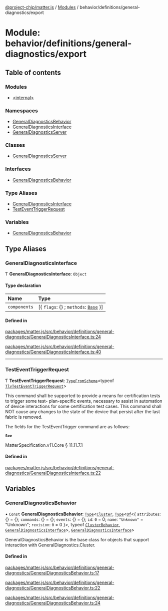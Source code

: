 [@project-chip/matter.js](../README.md) / [Modules](../modules.md) / behavior/definitions/general-diagnostics/export

# Module: behavior/definitions/general-diagnostics/export

## Table of contents

### Modules

- [\<internal\>](behavior_definitions_general_diagnostics_export._internal_.md)

### Namespaces

- [GeneralDiagnosticsBehavior](behavior_definitions_general_diagnostics_export.GeneralDiagnosticsBehavior.md)
- [GeneralDiagnosticsInterface](behavior_definitions_general_diagnostics_export.GeneralDiagnosticsInterface.md)
- [GeneralDiagnosticsServer](behavior_definitions_general_diagnostics_export.GeneralDiagnosticsServer.md)

### Classes

- [GeneralDiagnosticsServer](../classes/behavior_definitions_general_diagnostics_export.GeneralDiagnosticsServer-1.md)

### Interfaces

- [GeneralDiagnosticsBehavior](../interfaces/behavior_definitions_general_diagnostics_export.GeneralDiagnosticsBehavior-1.md)

### Type Aliases

- [GeneralDiagnosticsInterface](behavior_definitions_general_diagnostics_export.md#generaldiagnosticsinterface)
- [TestEventTriggerRequest](behavior_definitions_general_diagnostics_export.md#testeventtriggerrequest)

### Variables

- [GeneralDiagnosticsBehavior](behavior_definitions_general_diagnostics_export.md#generaldiagnosticsbehavior)

## Type Aliases

### GeneralDiagnosticsInterface

Ƭ **GeneralDiagnosticsInterface**: `Object`

#### Type declaration

| Name | Type |
| :------ | :------ |
| `components` | [\{ `flags`: {} ; `methods`: [`Base`](../interfaces/behavior_definitions_general_diagnostics_export.GeneralDiagnosticsInterface.Base.md)  }] |

#### Defined in

[packages/matter.js/src/behavior/definitions/general-diagnostics/GeneralDiagnosticsInterface.ts:24](https://github.com/project-chip/matter.js/blob/2d9f2165d2672864fda3496a6d0d5f93597f82c6/packages/matter.js/src/behavior/definitions/general-diagnostics/GeneralDiagnosticsInterface.ts#L24)

[packages/matter.js/src/behavior/definitions/general-diagnostics/GeneralDiagnosticsInterface.ts:40](https://github.com/project-chip/matter.js/blob/2d9f2165d2672864fda3496a6d0d5f93597f82c6/packages/matter.js/src/behavior/definitions/general-diagnostics/GeneralDiagnosticsInterface.ts#L40)

___

### TestEventTriggerRequest

Ƭ **TestEventTriggerRequest**: [`TypeFromSchema`](tlv_export.md#typefromschema)\<typeof [`TlvTestEventTriggerRequest`](cluster_export.GeneralDiagnostics.md#tlvtesteventtriggerrequest)\>

This command shall be supported to provide a means for certification tests to trigger some test- plan-specific
events, necessary to assist in automation of device interactions for some certification test cases. This command
shall NOT cause any changes to the state of the device that persist after the last fabric is removed.

The fields for the TestEventTrigger command are as follows:

**`See`**

MatterSpecification.v11.Core § 11.11.7.1

#### Defined in

[packages/matter.js/src/behavior/definitions/general-diagnostics/GeneralDiagnosticsInterface.ts:22](https://github.com/project-chip/matter.js/blob/2d9f2165d2672864fda3496a6d0d5f93597f82c6/packages/matter.js/src/behavior/definitions/general-diagnostics/GeneralDiagnosticsInterface.ts#L22)

## Variables

### GeneralDiagnosticsBehavior

• `Const` **GeneralDiagnosticsBehavior**: [`Type`](../interfaces/behavior_cluster_export.ClusterBehavior.Type.md)\<[`Cluster`](../interfaces/cluster_export.GeneralDiagnostics.Cluster.md), [`Type`](../interfaces/behavior_cluster_export.ClusterBehavior.Type.md)\<[`Of`](../interfaces/cluster_export.ClusterType.Of.md)\<\{ `attributes`: {} = \{}; `commands`: {} = \{}; `events`: {} = \{}; `id`: ``0`` = 0; `name`: ``"Unknown"`` = "Unknown"; `revision`: ``0`` = 0 }\>, typeof [`ClusterBehavior`](behavior_cluster_export.ClusterBehavior.md), [`GeneralDiagnosticsInterface`](behavior_definitions_general_diagnostics_export.md#generaldiagnosticsinterface)\>, [`GeneralDiagnosticsInterface`](behavior_definitions_general_diagnostics_export.md#generaldiagnosticsinterface)\>

GeneralDiagnosticsBehavior is the base class for objects that support interaction with GeneralDiagnostics.Cluster.

#### Defined in

[packages/matter.js/src/behavior/definitions/general-diagnostics/GeneralDiagnosticsBehavior.ts:17](https://github.com/project-chip/matter.js/blob/2d9f2165d2672864fda3496a6d0d5f93597f82c6/packages/matter.js/src/behavior/definitions/general-diagnostics/GeneralDiagnosticsBehavior.ts#L17)

[packages/matter.js/src/behavior/definitions/general-diagnostics/GeneralDiagnosticsBehavior.ts:22](https://github.com/project-chip/matter.js/blob/2d9f2165d2672864fda3496a6d0d5f93597f82c6/packages/matter.js/src/behavior/definitions/general-diagnostics/GeneralDiagnosticsBehavior.ts#L22)

[packages/matter.js/src/behavior/definitions/general-diagnostics/GeneralDiagnosticsBehavior.ts:24](https://github.com/project-chip/matter.js/blob/2d9f2165d2672864fda3496a6d0d5f93597f82c6/packages/matter.js/src/behavior/definitions/general-diagnostics/GeneralDiagnosticsBehavior.ts#L24)
